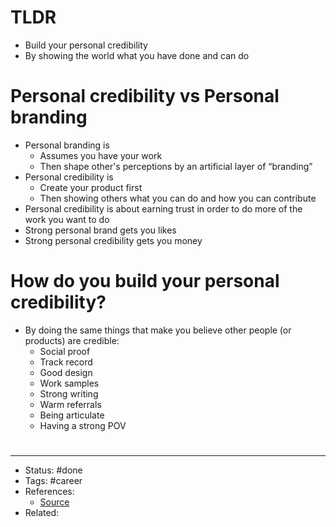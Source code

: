 # TLDR
- Build your personal credibility
- By showing the world what you have done and can do

# Personal credibility vs Personal branding
- Personal branding is
	- Assumes you have your work
	- Then shape other's perceptions by an artificial layer of “branding”
- Personal credibility is
	- Create your product first
	- Then showing others what you can do and how you can contribute
- Personal credibility is about earning trust in order to do more of the work you want to do
- Strong personal brand gets you likes
- Strong personal credibility gets you money

# How do you build your personal credibility?
- By doing the same things that make you believe other people (or products) are credible:
	- Social proof
	- Track record
	- Good design
	- Work samples
	- Strong writing
	- Warm referrals
	- Being articulate
	- Having a strong POV

#
---
- Status: #done
- Tags: #career
- References:
	- [Source](https://twitter.com/wes_kao/status/1600548262733578240)
- Related:
